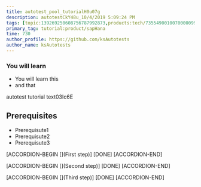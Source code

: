 ```yaml
---
title: autotest_pool_tutorialH0u07g
description: autotestCkY48u_10/4/2019 5:09:24 PM
tags: [topic:139269250608756787992873,products:tech/73554900100700000996,tutorial:experience/advanced]
primary_tag: tutorial:product/sapHana
time: 730
author_profile: https://github.com/ksAutotests
author_name: ksAutotests
---
```

### You will learn
- You will learn this
- and that

autotest tutorial text03Ic6E

## Prerequisites
- Prerequisute1
- Prerequisute2
- Prerequisute3

[ACCORDION-BEGIN [](First step)]
[DONE]
[ACCORDION-END]

[ACCORDION-BEGIN [](Second step)]
[DONE]
[ACCORDION-END]

[ACCORDION-BEGIN [](Third step)]
[DONE]
[ACCORDION-END]

